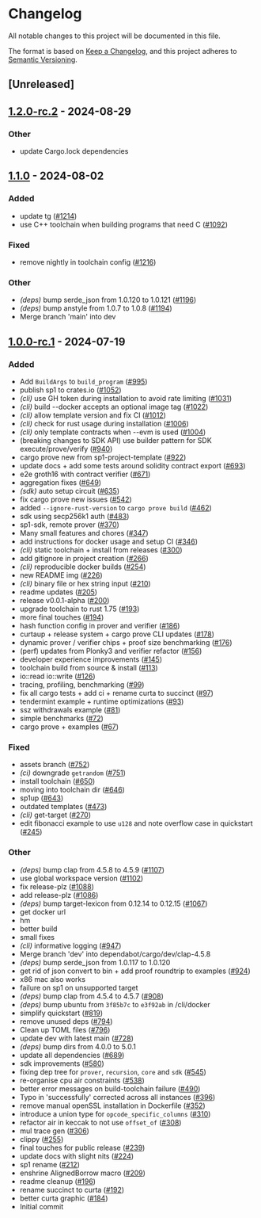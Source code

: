 # Changelog

All notable changes to this project will be documented in this file.

The format is based on [Keep a Changelog](https://keepachangelog.com/en/1.0.0/),
and this project adheres to [Semantic Versioning](https://semver.org/spec/v2.0.0.html).

## [Unreleased]

## [1.2.0-rc.2](https://github.com/succinctlabs/sp1/compare/sp1-cli-v1.2.0-rc1...sp1-cli-v1.2.0-rc.2) - 2024-08-29

### Other
- update Cargo.lock dependencies

## [1.1.0](https://github.com/succinctlabs/sp1/compare/sp1-cli-v1.0.1...sp1-cli-v1.1.0) - 2024-08-02

### Added
- update tg ([#1214](https://github.com/succinctlabs/sp1/pull/1214))
- use C++ toolchain when building programs that need C ([#1092](https://github.com/succinctlabs/sp1/pull/1092))

### Fixed
- remove nightly in toolchain config ([#1216](https://github.com/succinctlabs/sp1/pull/1216))

### Other
- *(deps)* bump serde_json from 1.0.120 to 1.0.121 ([#1196](https://github.com/succinctlabs/sp1/pull/1196))
- *(deps)* bump anstyle from 1.0.7 to 1.0.8 ([#1194](https://github.com/succinctlabs/sp1/pull/1194))
- Merge branch 'main' into dev

## [1.0.0-rc.1](https://github.com/succinctlabs/sp1/compare/sp1-cli-v1.0.0-rc.1...sp1-cli-v1.0.0-rc.1) - 2024-07-19

### Added

- Add `BuildArgs` to `build_program` ([#995](https://github.com/succinctlabs/sp1/pull/995))
- publish sp1 to crates.io ([#1052](https://github.com/succinctlabs/sp1/pull/1052))
- _(cli)_ use GH token during installation to avoid rate limiting ([#1031](https://github.com/succinctlabs/sp1/pull/1031))
- _(cli)_ build --docker accepts an optional image tag ([#1022](https://github.com/succinctlabs/sp1/pull/1022))
- _(cli)_ allow template version and fix CI ([#1012](https://github.com/succinctlabs/sp1/pull/1012))
- _(cli)_ check for rust usage during installation ([#1006](https://github.com/succinctlabs/sp1/pull/1006))
- _(cli)_ only template contracts when --evm is used ([#1004](https://github.com/succinctlabs/sp1/pull/1004))
- (breaking changes to SDK API) use builder pattern for SDK execute/prove/verify ([#940](https://github.com/succinctlabs/sp1/pull/940))
- cargo prove new from sp1-project-template ([#922](https://github.com/succinctlabs/sp1/pull/922))
- update docs + add some tests around solidity contract export ([#693](https://github.com/succinctlabs/sp1/pull/693))
- e2e groth16 with contract verifier ([#671](https://github.com/succinctlabs/sp1/pull/671))
- aggregation fixes ([#649](https://github.com/succinctlabs/sp1/pull/649))
- _(sdk)_ auto setup circuit ([#635](https://github.com/succinctlabs/sp1/pull/635))
- fix cargo prove new issues ([#542](https://github.com/succinctlabs/sp1/pull/542))
- added `--ignore-rust-version` to `cargo prove build` ([#462](https://github.com/succinctlabs/sp1/pull/462))
- sdk using secp256k1 auth ([#483](https://github.com/succinctlabs/sp1/pull/483))
- sp1-sdk, remote prover ([#370](https://github.com/succinctlabs/sp1/pull/370))
- Many small features and chores ([#347](https://github.com/succinctlabs/sp1/pull/347))
- add instructions for docker usage and setup CI ([#346](https://github.com/succinctlabs/sp1/pull/346))
- _(cli)_ static toolchain + install from releases ([#300](https://github.com/succinctlabs/sp1/pull/300))
- add gitignore in project creation ([#266](https://github.com/succinctlabs/sp1/pull/266))
- _(cli)_ reproducible docker builds ([#254](https://github.com/succinctlabs/sp1/pull/254))
- new README img ([#226](https://github.com/succinctlabs/sp1/pull/226))
- _(cli)_ binary file or hex string input ([#210](https://github.com/succinctlabs/sp1/pull/210))
- readme updates ([#205](https://github.com/succinctlabs/sp1/pull/205))
- release v0.0.1-alpha ([#200](https://github.com/succinctlabs/sp1/pull/200))
- upgrade toolchain to rust 1.75 ([#193](https://github.com/succinctlabs/sp1/pull/193))
- more final touches ([#194](https://github.com/succinctlabs/sp1/pull/194))
- hash function config in prover and verifier ([#186](https://github.com/succinctlabs/sp1/pull/186))
- curtaup + release system + cargo prove CLI updates ([#178](https://github.com/succinctlabs/sp1/pull/178))
- dynamic prover / verifier chips + proof size benchmarking ([#176](https://github.com/succinctlabs/sp1/pull/176))
- (perf) updates from Plonky3 and verifier refactor ([#156](https://github.com/succinctlabs/sp1/pull/156))
- developer experience improvements ([#145](https://github.com/succinctlabs/sp1/pull/145))
- toolchain build from source & install ([#113](https://github.com/succinctlabs/sp1/pull/113))
- io::read io::write ([#126](https://github.com/succinctlabs/sp1/pull/126))
- tracing, profiling, benchmarking ([#99](https://github.com/succinctlabs/sp1/pull/99))
- fix all cargo tests + add ci + rename curta to succinct ([#97](https://github.com/succinctlabs/sp1/pull/97))
- tendermint example + runtime optimizations ([#93](https://github.com/succinctlabs/sp1/pull/93))
- ssz withdrawals example ([#81](https://github.com/succinctlabs/sp1/pull/81))
- simple benchmarks ([#72](https://github.com/succinctlabs/sp1/pull/72))
- cargo prove + examples ([#67](https://github.com/succinctlabs/sp1/pull/67))

### Fixed

- assets branch ([#752](https://github.com/succinctlabs/sp1/pull/752))
- _(ci)_ downgrade `getrandom` ([#751](https://github.com/succinctlabs/sp1/pull/751))
- install toolchain ([#650](https://github.com/succinctlabs/sp1/pull/650))
- moving into toolchain dir ([#646](https://github.com/succinctlabs/sp1/pull/646))
- sp1up ([#643](https://github.com/succinctlabs/sp1/pull/643))
- outdated templates ([#473](https://github.com/succinctlabs/sp1/pull/473))
- _(cli)_ get-target ([#270](https://github.com/succinctlabs/sp1/pull/270))
- edit fibonacci example to use `u128` and note overflow case in quickstart ([#245](https://github.com/succinctlabs/sp1/pull/245))

### Other

- _(deps)_ bump clap from 4.5.8 to 4.5.9 ([#1107](https://github.com/succinctlabs/sp1/pull/1107))
- use global workspace version ([#1102](https://github.com/succinctlabs/sp1/pull/1102))
- fix release-plz ([#1088](https://github.com/succinctlabs/sp1/pull/1088))
- add release-plz ([#1086](https://github.com/succinctlabs/sp1/pull/1086))
- _(deps)_ bump target-lexicon from 0.12.14 to 0.12.15 ([#1067](https://github.com/succinctlabs/sp1/pull/1067))
- get docker url
- hm
- better build
- small fixes
- _(cli)_ informative logging ([#947](https://github.com/succinctlabs/sp1/pull/947))
- Merge branch 'dev' into dependabot/cargo/dev/clap-4.5.8
- _(deps)_ bump serde_json from 1.0.117 to 1.0.120
- get rid of json convert to bin + add proof roundtrip to examples ([#924](https://github.com/succinctlabs/sp1/pull/924))
- x86 mac also works
- failure on sp1 on unsupported target
- _(deps)_ bump clap from 4.5.4 to 4.5.7 ([#908](https://github.com/succinctlabs/sp1/pull/908))
- _(deps)_ bump ubuntu from `3f85b7c` to `e3f92ab` in /cli/docker
- simplify quickstart ([#819](https://github.com/succinctlabs/sp1/pull/819))
- remove unused deps ([#794](https://github.com/succinctlabs/sp1/pull/794))
- Clean up TOML files ([#796](https://github.com/succinctlabs/sp1/pull/796))
- update dev with latest main ([#728](https://github.com/succinctlabs/sp1/pull/728))
- _(deps)_ bump dirs from 4.0.0 to 5.0.1
- update all dependencies ([#689](https://github.com/succinctlabs/sp1/pull/689))
- sdk improvements ([#580](https://github.com/succinctlabs/sp1/pull/580))
- fixing dep tree for `prover`, `recursion`, `core` and `sdk` ([#545](https://github.com/succinctlabs/sp1/pull/545))
- re-organise cpu air constraints ([#538](https://github.com/succinctlabs/sp1/pull/538))
- better error messages on build-toolchain failure ([#490](https://github.com/succinctlabs/sp1/pull/490))
- Typo in 'successfully' corrected across all instances ([#396](https://github.com/succinctlabs/sp1/pull/396))
- remove manual openSSL installation in Dockerfile ([#352](https://github.com/succinctlabs/sp1/pull/352))
- introduce a union type for `opcode_specific_columns` ([#310](https://github.com/succinctlabs/sp1/pull/310))
- refactor air in keccak to not use `offset_of` ([#308](https://github.com/succinctlabs/sp1/pull/308))
- mul trace gen ([#306](https://github.com/succinctlabs/sp1/pull/306))
- clippy ([#255](https://github.com/succinctlabs/sp1/pull/255))
- final touches for public release ([#239](https://github.com/succinctlabs/sp1/pull/239))
- update docs with slight nits ([#224](https://github.com/succinctlabs/sp1/pull/224))
- sp1 rename ([#212](https://github.com/succinctlabs/sp1/pull/212))
- enshrine AlignedBorrow macro ([#209](https://github.com/succinctlabs/sp1/pull/209))
- readme cleanup ([#196](https://github.com/succinctlabs/sp1/pull/196))
- rename succinct to curta ([#192](https://github.com/succinctlabs/sp1/pull/192))
- better curta graphic ([#184](https://github.com/succinctlabs/sp1/pull/184))
- Initial commit
